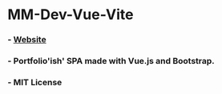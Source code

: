 # MM-Dev-Vue-Vite

### - [Website](https://mudden88.github.io/mm-dev-vue-vite/)

### - Portfolio'ish' SPA made with Vue.js and Bootstrap.

### - MIT License
